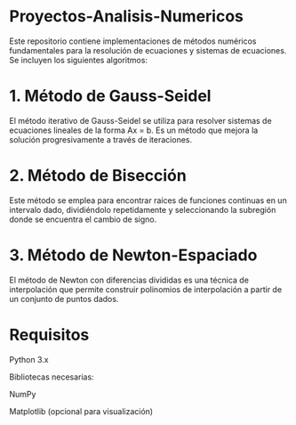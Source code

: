 # Proyectos-Analisis-Numericos
Este repositorio contiene implementaciones de métodos numéricos fundamentales para la resolución de ecuaciones y sistemas de ecuaciones. Se incluyen los siguientes algoritmos:

# 1. Método de Gauss-Seidel

El método iterativo de Gauss-Seidel se utiliza para resolver sistemas de ecuaciones lineales de la forma Ax = b. Es un método que mejora la solución progresivamente a través de iteraciones.

# 2. Método de Bisección

Este método se emplea para encontrar raíces de funciones continuas en un intervalo dado, dividiéndolo repetidamente y seleccionando la subregión donde se encuentra el cambio de signo.

# 3. Método de Newton-Espaciado

El método de Newton con diferencias divididas es una técnica de interpolación que permite construir polinomios de interpolación a partir de un conjunto de puntos dados.

# Requisitos

Python 3.x

Bibliotecas necesarias:

NumPy

Matplotlib (opcional para visualización)
